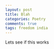 ```yaml
---
layout: post
title: Blah
categories: Poetry
comments: true
tags: freedom india
---
```


Lets see if this works
